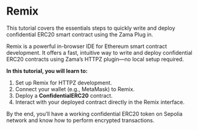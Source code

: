 # Remix

This tutorial covers the essentials steps to quickly write and deploy confidential ERC20 smart contract using the Zama Plug in.

Remix is a powerful in-browser IDE for Ethereum smart contract development. It offers a fast, intuitive way to write and deploy confidential ERC20 contracts using Zama’s HTTPZ plugin—no local setup required.

**In this tutorial, you will learn to:**

1. Set up Remix for HTTPZ development.
2. Connect your wallet (e.g., MetaMask) to Remix.
3. Deploy a **ConfidentialERC20** contract.
4. Interact with your deployed contract directly in the Remix interface.

By the end, you’ll have a working confidential ERC20 token on Sepolia network and know how to perform encrypted transactions.&#x20;
